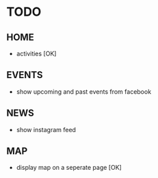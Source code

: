 # TODO

## HOME
- activities [OK]

## EVENTS
- show upcoming and past events from facebook

## NEWS
- show instagram feed

## MAP
- display map on a seperate page [OK]